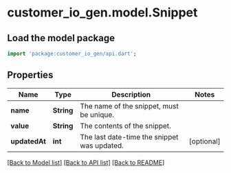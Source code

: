 # customer_io_gen.model.Snippet

## Load the model package
```dart
import 'package:customer_io_gen/api.dart';
```

## Properties
Name | Type | Description | Notes
------------ | ------------- | ------------- | -------------
**name** | **String** | The name of the snippet, must be unique. | 
**value** | **String** | The contents of the snippet. | 
**updatedAt** | **int** | The last date-time the snippet was updated. | [optional] 

[[Back to Model list]](../README.md#documentation-for-models) [[Back to API list]](../README.md#documentation-for-api-endpoints) [[Back to README]](../README.md)


